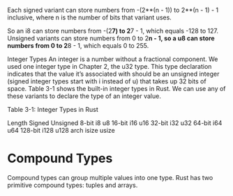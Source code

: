 Each signed variant can store numbers from -(2**(n - 1)) to 2**(n - 1) - 1 inclusive, where n is the number of bits that variant uses. 

So an i8 can store numbers from -(2**7) to 2**7 - 1, which equals -128 to 127. 
Unsigned variants can store numbers from 0 to 2**n - 1, so a u8 can store numbers from 0 to 2**8 - 1, which equals 0 to 255.

Integer Types
An integer is a number without a fractional component. We used one integer type in Chapter 2, the u32 type. This type declaration indicates that the value it’s associated with should be an unsigned integer (signed integer types start with i instead of u) that takes up 32 bits of space. Table 3-1 shows the built-in integer types in Rust. We can use any of these variants to declare the type of an integer value.

Table 3-1: Integer Types in Rust

Length	      Signed	    Unsigned
8-bit	        i8	        u8
16-bit	      i16	        u16
32-bit	      i32	        u32
64-bit	      i64	        u64
128-bit	      i128	      u128
arch	        isize	      usize

# Compound Types
Compound types can group multiple values into one type. Rust has two primitive compound types: tuples and arrays.